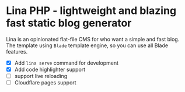 # Lina PHP - lightweight and blazing fast static blog generator

Lina is an opinionated flat-file CMS for who want a simple and fast blog. The template using `Blade` template engine, so you can use all Blade features.

- [x] Add `lina serve` command for development
- [x] Add code highlighter support
- [ ] support live reloading
- [ ] Cloudflare pages support
